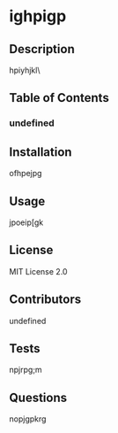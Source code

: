 # ighpigp

## Description
hpiyhjkl\

## Table of Contents
### undefined

## Installation
ofhpejpg

## Usage
jpoeip[gk

## License
MIT License 2.0

## Contributors
undefined

## Tests
npjrpg;m

## Questions
nopjgpkrg

        
